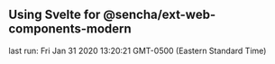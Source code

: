 ## Using Svelte for @sencha/ext-web-components-modern

last run: Fri Jan 31 2020 13:20:21 GMT-0500 (Eastern Standard Time)